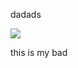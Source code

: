 
dadads


![](https://s3.us-west-2.amazonaws.com/secure.notion-static.com/42c88006-9863-407e-afe9-8a39642d94f5/Untitled.png?X-Amz-Algorithm=AWS4-HMAC-SHA256&X-Amz-Content-Sha256=UNSIGNED-PAYLOAD&X-Amz-Credential=AKIAT73L2G45EIPT3X45%2F20230512%2Fus-west-2%2Fs3%2Faws4_request&X-Amz-Date=20230512T074936Z&X-Amz-Expires=3600&X-Amz-Signature=7225a1f778fdc49efc50f3cddecb038b3c860e8dc3d9f17f26ee68cae228ef5c&X-Amz-SignedHeaders=host&x-id=GetObject)


this is my bad

